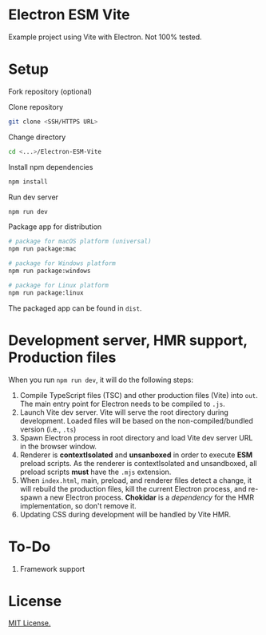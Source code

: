 # Electron ESM Vite

Example project using Vite with Electron. Not 100% tested.

# Setup

Fork repository (optional)

Clone repository

```bash
git clone <SSH/HTTPS URL>
```

Change directory

```bash
cd <...>/Electron-ESM-Vite
```

Install npm dependencies

```bash
npm install
```

Run dev server

```bash
npm run dev
```

Package app for distribution

```bash
# package for macOS platform (universal)
npm run package:mac

# package for Windows platform
npm run package:windows

# package for Linux platform
npm run package:linux
```

The packaged app can be found in `dist`.

# Development server, HMR support, Production files

When you run `npm run dev`, it will do the following steps:

1. Compile TypeScript files (TSC) and other production files (Vite) into `out`. The main entry point for Electron needs to be compiled to `.js`.
2. Launch Vite dev server. Vite will serve the root directory during development. Loaded files will be based on the non-compiled/bundled version (i.e., `.ts`)
3. Spawn Electron process in root directory and load Vite dev server URL in the browser window.
4. Renderer is **contextIsolated** and **unsanboxed** in order to execute **ESM** preload scripts. As the renderer is contextIsolated and unsandboxed, all preload scripts **must** have the `.mjs` extension.
5. When `index.html`, main, preload, and renderer files detect a change, it will rebuild the production files, kill the current Electron process, and re-spawn a new Electron process. **Chokidar** is a *dependency* for the HMR implementation, so don't remove it.
6. Updating CSS during development will be handled by Vite HMR.

# To-Do

1. Framework support

# License

[MIT License.](https://github.com/alexwkleung/Electron-ESM-Vite/blob/main/LICENSE)